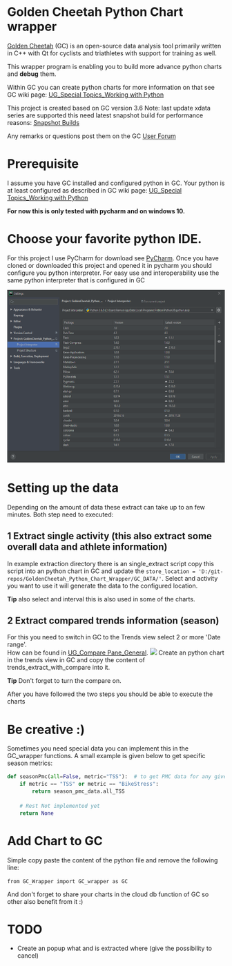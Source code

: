 # Golden Cheetah Python Chart wrapper
[Golden Cheetah](https://www.goldencheetah.org) (GC) is an open-source data analysis tool primarily written in C++ with Qt for cyclists and triathletes with support for training as well.

This wrapper program is enabling you to build more advance python charts and **debug** them.

Within GC you can create python charts for more information on that see GC wiki page: [UG_Special Topics_Working with Python](https://github.com/GoldenCheetah/GoldenCheetah/wiki/UG_Special-Topics_Working-with-Python)

This project is created based on GC version 3.6
Note: last update xdata series are supported this need latest snapshot build for performance reasons: [Snapshot Builds](http://goldencheetah-binaries.s3-website-us-east-1.amazonaws.com/)

Any remarks or questions post them on the GC [User Forum](https://groups.google.com/forum/#!forum/golden-cheetah-users)

# Prerequisite
I assume you have GC installed and configured python in GC.
Your python is at least configured as described in GC wiki page: [UG_Special Topics_Working with Python](https://github.com/GoldenCheetah/GoldenCheetah/wiki/UG_Special-Topics_Working-with-Python)

**For now this is only tested with pycharm and on windows 10.**   

# Choose your favorite python IDE.
For this project I use PyCharm for download see [PyCharm](https://www.jetbrains.com/pycharm/).
Once you have cloned or downloaded this project and opened it in pycharm you should configure you python interpreter.
For easy use and interoperability use the same python interpreter that is configured in GC

<img src="imgs/pycharm_setup.png" height="400" >

# Setting up the data
Depending on the amount of data these extract can take up to an few minutes.
Both step need to executed:
## 1 Extract single activity (this also extract some overall data and athlete information)
In example extraction directory there is an single_extract script copy this script into an python chart in GC and update the `store_location = 'D:/git-repos/GoldenCheetah_Python_Chart_Wrapper/GC_DATA/'`.
Select and activity you want to use it will generate the data to the configured location.

**Tip** also select and interval this is also used in some of the charts.

## 2 Extract compared trends information (season)
For this you need to switch in GC to the Trends view select 2 or more 'Date range'.<br>
How can be found in [UG_Compare Pane_General](https://github.com/GoldenCheetah/GoldenCheetah/wiki/UG_Compare-Pane_General).
<img src=https://raw.githubusercontent.com/GoldenCheetah/GoldenCheetah/master/doc/wiki/ComparePane_DragDrop.gif>
Create an python chart in the trends view in GC and copy the content of trends_extract_with_compare into it.

**Tip** Don't forget to turn the compare on.


After you have followed the two steps you should be able to execute the charts


# Be creative :)
Sometimes you need special data you can implement this in the GC_wrapper functions. A small example is given below to get 
specific season metrics:
```python
def seasonPmc(all=False, metric="TSS"):  # to get PMC data for any given metric
    if metric == "TSS" or metric == "BikeStress":
        return season_pmc_data.all_TSS

    # Rest Not implemented yet
    return None
```

# Add Chart to GC
Simple copy paste the content of the python file and remove the following line:
 
 `from GC_Wrapper import GC_wrapper as GC`

And don't forget to share your charts in the cloud db function of GC so other also benefit from it :)

# TODO
* Create an popup what and is extracted where (give the possibility to cancel) 